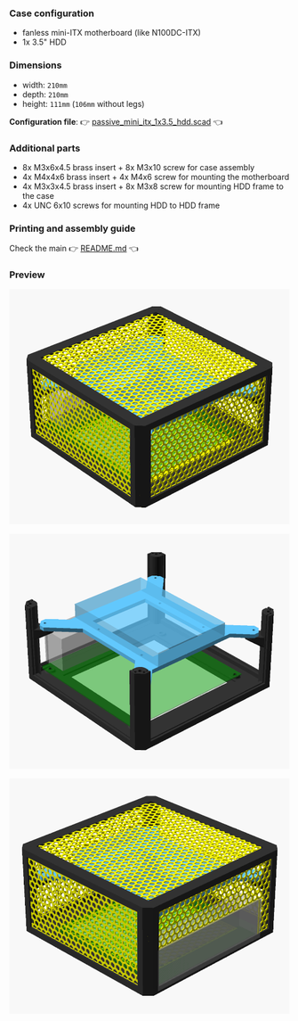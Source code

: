### Case configuration

* fanless mini-ITX motherboard (like N100DC-ITX)
* 1x 3.5" HDD

### Dimensions

* width:  `210mm`
* depth:  `210mm`
* height: `111mm` (`106mm` without legs)

**Configuration file**: :point_right:
[passive_mini_itx_1x3.5_hdd.scad](../../scad/config/passive_mini_itx_1x3.5_hdd.scad)
:point_left:

### Additional parts

* 8x M3x6x4.5 brass insert + 8x M3x10 screw for case assembly
* 4x M4x4x6 brass insert + 4x M4x6 screw for mounting the motherboard
* 4x M3x3x4.5 brass insert + 8x M3x8 screw for mounting HDD frame to the case
* 4x UNC 6x10 screws for mounting HDD to HDD frame 

### Printing and assembly guide

Check the main :point_right: [README.md](../../README.md) :point_left:

### Preview

![render_front_passive_mini_itx_1x3.5_hdd.png](../../.assets/render_front_passive_mini_itx_1x3.5_hdd.png)

![render_inside_mini_itx_1x3.5_hdd.png](../../.assets/render_inside_mini_itx_1x3.5_hdd.png)

![render_back_passive_mini_itx_1x3.5_hdd.png](../../.assets/render_back_passive_mini_itx_1x3.5_hdd.png)
